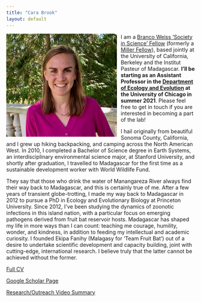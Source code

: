 ```yaml
---
title: "Cara Brook"
layout: default
---
```

<img src="/assets/carabrook-headshot-2020.jpeg" alt="headshot" style="height: 275px; padding-right: 10px;" align="left"> I am a [Branco Weiss ‘Society in Science’ Fellow](https://brancoweissfellowship.org/) (formerly a [Miller Fellow](http://miller.berkeley.edu/)), based jointly at the University of California, Berkeley and the Institut Pasteur of Madagascar. **I’ll be starting as an Assistant Professor in the [Department of Ecology and Evolution](https://ecologyandevolution.uchicago.edu/) at the University of Chicago in summer 2021**. Please feel free to get in touch if you are interested in becoming a part of the lab!

I hail originally from beautiful Sonoma County, California, and I grew up hiking backpacking, and camping across the North American West. In 2010, I completed a Bachelor of Science degree in Earth Systems, an interdisciplinary environmental science major, at Stanford University, and shortly after graduation, I travelled to Madagascar for the first time as a sustainable development worker with World Wildlife Fund.
 
They say that those who drink the water of Manangareza River always find their way back to Madagascar, and this is certainly true of me. After a few years of transient globe-trotting, I made my way back to Madagascar in 2012 to pursue a PhD in Ecology and Evolutionary Biology at Princeton University. Since 2012, I've been studying the dynamics of zoonotic infections in this island nation, with a particular focus on emerging pathogens derived from fruit bat reservoir hosts. Madagascar has shaped my life in more ways than I can count: teaching me courage, humility, wonder, and kindness, in addition to feeding my intellectual and academic curiosity. I founded Ekipa Fanihy (Malagasy for ‘Team Fruit Bat’) out of a desire to undertake scientific development and capacity building, joint with cutting-edge, international research. I believe truly that the latter cannot be achieved without the former.


<a href="/assets/CV_CaraBrook_Full_July2020.pdf">Full CV</a>

<a href="https://scholar.google.com/citations?user=jDzdfmMAAAAJ&hl=en&oi=ao">Google Scholar Page</a>

<a href="https://www.youtube.com/embed/8AMpIQ9gTbE">Research/Outreach Video Summary</a>
